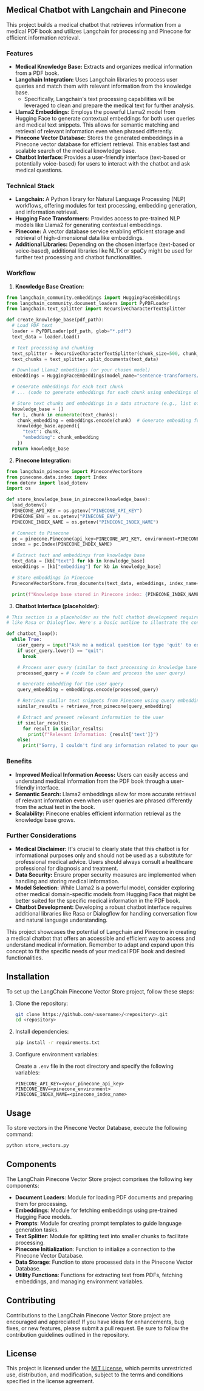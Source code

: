 ## Medical Chatbot with Langchain and Pinecone

This project builds a medical chatbot that retrieves information from a medical PDF book and utilizes Langchain for processing and Pinecone for efficient information retrieval.

###  Features

* **Medical Knowledge Base:** Extracts and organizes medical information from a PDF book.
* **Langchain Integration:** Uses Langchain libraries to process user queries and match them with relevant information from the knowledge base. 
    * Specifically, Langchain's text processing capabilities will be leveraged to clean and prepare the medical text for further analysis.
* **Llama2 Embeddings:** Employs the powerful Llama2 model from Hugging Face to generate contextual embeddings for both user queries and medical text snippets. This allows for semantic matching and retrieval of relevant information even when phrased differently.
* **Pinecone Vector Database:** Stores the generated embeddings in a Pinecone vector database for efficient retrieval. This enables fast and scalable search of the medical knowledge base.
* **Chatbot Interface:** Provides a user-friendly interface (text-based or potentially voice-based) for users to interact with the chatbot and ask medical questions.

###  Technical Stack

* **Langchain:** A Python library for Natural Language Processing (NLP) workflows, offering modules for text processing, embedding generation, and information retrieval.
* **Hugging Face Transformers:** Provides access to pre-trained NLP models like Llama2 for generating contextual embeddings.
* **Pinecone:** A vector database service enabling efficient storage and retrieval of high-dimensional data like embeddings.
* **Additional Libraries:** Depending on the chosen interface (text-based or voice-based), additional libraries like NLTK or spaCy might be used for further text processing and chatbot functionalities.

###  Workflow

1. **Knowledge Base Creation:**

```python
from langchain_community.embeddings import HuggingFaceEmbeddings
from langchain_community.document_loaders import PyPDFLoader
from langchain.text_splitter import RecursiveCharacterTextSplitter

def create_knowledge_base(pdf_path):
  # Load PDF text
  loader = PyPDFLoader(pdf_path, glob="*.pdf")
  text_data = loader.load()

  # Text processing and chunking
  text_splitter = RecursiveCharacterTextSplitter(chunk_size=500, chunk_overlap=20)
  text_chunks = text_splitter.split_documents(text_data)

  # Download Llama2 embeddings (or your chosen model)
  embeddings = HuggingFaceEmbeddings(model_name="sentence-transformers/all-MiniLM-L6-v2")

  # Generate embeddings for each text chunk
  # ... (code to generate embeddings for each chunk using embeddings object)

  # Store text chunks and embeddings in a data structure (e.g., list of dictionaries)
  knowledge_base = []
  for i, chunk in enumerate(text_chunks):
    chunk_embedding = embeddings.encode(chunk)  # Generate embedding for the chunk
    knowledge_base.append({
      "text": chunk,
      "embedding": chunk_embedding
    })
  return knowledge_base
```

2. **Pinecone Integration:**

```python
from langchain_pinecone import PineconeVectorStore
from pinecone.data.index import Index
from dotenv import load_dotenv
import os

def store_knowledge_base_in_pinecone(knowledge_base):
  load_dotenv()
  PINECONE_API_KEY = os.getenv("PINECONE_API_KEY")
  PINECONE_ENV = os.getenv("PINECONE_ENV")
  PINECONE_INDEX_NAME = os.getenv("PINECONE_INDEX_NAME")

  # Connect to Pinecone
  pc = pinecone.Pinecone(api_key=PINECONE_API_KEY, environment=PINECONE_ENV)
  index = pc.Index(PINECONE_INDEX_NAME)

  # Extract text and embeddings from knowledge base
  text_data = [kb["text"] for kb in knowledge_base]
  embeddings = [kb["embedding"] for kb in knowledge_base]

  # Store embeddings in Pinecone
  PineconeVectorStore.from_documents(text_data, embeddings, index_name=PINECONE_INDEX_NAME)

  print(f"Knowledge base stored in Pinecone index: {PINECONE_INDEX_NAME}")
```

3. **Chatbot Interface (placeholder):**

```python
# This section is a placeholder as the full chatbot development requires additional libraries
# like Rasa or Dialogflow. Here's a basic outline to illustrate the concept.

def chatbot_loop():
  while True:
    user_query = input("Ask me a medical question (or type 'quit' to exit): ")
    if user_query.lower() == "quit":
      break

    # Process user query (similar to text processing in knowledge base creation)
    processed_query = # (code to clean and process the user query)

    # Generate embedding for the user query
    query_embedding = embeddings.encode(processed_query)

    # Retrieve similar text snippets from Pinecone using query embedding
    similar_results = retrieve_from_pinecone(query_embedding)

    # Extract and present relevant information to the user
    if similar_results:
      for result in similar_results:
        print(f"Relevant Information: {result['text']}")
    else:
      print("Sorry, I couldn't find any information related to your question.")
```


###  Benefits

* **Improved Medical Information Access:** Users can easily access and understand medical information from the PDF book through a user-friendly interface.
* **Semantic Search:** Llama2 embeddings allow for more accurate retrieval of relevant information even when user queries are phrased differently from the actual text in the book.
* **Scalability:** Pinecone enables efficient information retrieval as the knowledge base grows.

###  Further Considerations

* **Medical Disclaimer:**  It's crucial to clearly state that this chatbot is for informational purposes only and should not be used as a substitute for professional medical advice. Users should always consult a healthcare professional for diagnosis and treatment. 
* **Data Security:**  Ensure proper security measures are implemented when handling and storing medical information.
* **Model Selection:** While Llama2 is a powerful model, consider exploring other medical domain-specific models from Hugging Face that might be better suited for the specific medical information in the PDF book.
* **Chatbot Development:**  Developing a robust chatbot interface requires additional libraries like Rasa or Dialogflow for handling conversation flow and natural language understanding.

This project showcases the potential of Langchain and Pinecone in creating a medical chatbot that offers an accessible and efficient way to access and understand medical information. Remember to adapt and expand upon this concept to fit the specific needs of your medical PDF book and desired functionalities.

## Installation

To set up the LangChain Pinecone Vector Store project, follow these steps:

1. Clone the repository:

    ```bash
    git clone https://github.com/<username>/<repository>.git
    cd <repository>
    ```

2. Install dependencies:

    ```bash
    pip install -r requirements.txt
    ```

3. Configure environment variables:

    Create a `.env` file in the root directory and specify the following variables:

    ```plaintext
    PINECONE_API_KEY=<your_pinecone_api_key>
    PINECONE_ENV=<pinecone_environment>
    PINECONE_INDEX_NAME=<pinecone_index_name>
    ```

## Usage

To store vectors in the Pinecone Vector Database, execute the following command:

```bash
python store_vectors.py
```

## Components

The LangChain Pinecone Vector Store project comprises the following key components:

- **Document Loaders**: Module for loading PDF documents and preparing them for processing.
- **Embeddings**: Module for fetching embeddings using pre-trained Hugging Face models.
- **Prompts**: Module for creating prompt templates to guide language generation tasks.
- **Text Splitter**: Module for splitting text into smaller chunks to facilitate processing.
- **Pinecone Initialization**: Function to initialize a connection to the Pinecone Vector Database.
- **Data Storage**: Function to store processed data in the Pinecone Vector Database.
- **Utility Functions**: Functions for extracting text from PDFs, fetching embeddings, and managing environment variables.

## Contributing

Contributions to the LangChain Pinecone Vector Store project are encouraged and appreciated! If you have ideas for enhancements, bug fixes, or new features, please submit a pull request. Be sure to follow the contribution guidelines outlined in the repository.

## License

This project is licensed under the [MIT License](LICENSE), which permits unrestricted use, distribution, and modification, subject to the terms and conditions specified in the license agreement.
